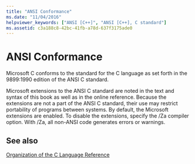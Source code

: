 ```yaml
---
title: "ANSI Conformance"
ms.date: "11/04/2016"
helpviewer_keywords: ["ANSI [C++]", "ANSI [C++], C standard"]
ms.assetid: c3a188c8-42bc-41fb-a78d-637f3175ade0
---
```

# ANSI Conformance

Microsoft C conforms to the standard for the C language as set forth in the 9899:1990 edition of the ANSI C standard.

Microsoft extensions to the ANSI C standard are noted in the text and syntax of this book as well as in the online reference. Because the extensions are not a part of the ANSI C standard, their use may restrict portability of programs between systems. By default, the Microsoft extensions are enabled. To disable the extensions, specify the /Za compiler option. With /Za, all non-ANSI code generates errors or warnings.

## See also

[Organization of the C Language Reference](../c-language/organization-of-the-c-language-reference.md)

